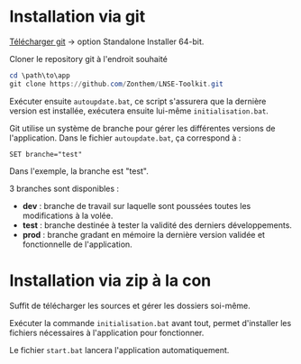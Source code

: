# Installation via git

[Télécharger git](https://git-scm.com/download/win) -> option Standalone Installer 64-bit.

Cloner le repository git à l'endroit souhaité

```powershell
cd \path\to\app
git clone https://github.com/Zonthem/LNSE-Toolkit.git
```

Exécuter ensuite `autoupdate.bat`, ce script s'assurera que la dernière version est installée, exécutera ensuite lui-même `initialisation.bat`.

Git utilise un système de branche pour gérer les différentes versions de l'application. Dans le fichier `autoupdate.bat`, ça correspond à :
```
SET branche="test"
```
Dans l'exemple, la branche est "test".

3 branches sont disponibles :
- **dev** : branche de travail sur laquelle sont poussées toutes les modifications à la volée.
- **test** : branche destinée à tester la validité des derniers développements.
- **prod** : branche gradant en mémoire la dernière version validée et fonctionnelle de l'application.



# Installation via zip à la con

Suffit de télécharger les sources et gérer les dossiers soi-même.

Exécuter la commande `initialisation.bat` avant tout, permet d'installer les fichiers nécessaires à l'application pour fonctionner.

Le fichier `start.bat` lancera l'application automatiquement.